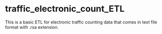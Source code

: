 # traffic_electronic_count_ETL

This is a basic ETL for electronic traffic counting data that comes in text file format with .rsa extension.
